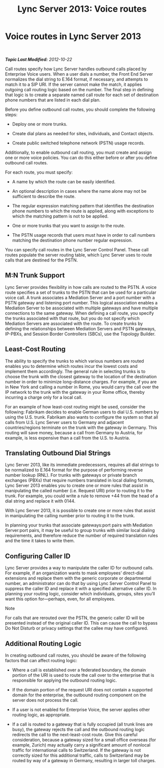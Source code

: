 ﻿---
title: 'Lync Server 2013: Voice routes'
TOCTitle: Voice routes
ms:assetid: a2ddf327-2ec4-407b-af0f-276f2b13eefd
ms:mtpsurl: https://technet.microsoft.com/en-us/library/Gg412757(v=OCS.15)
ms:contentKeyID: 48185038
ms.date: 07/23/2014
mtps_version: v=OCS.15
---

<div data-xmlns="http://www.w3.org/1999/xhtml">

<div class="topic" data-xmlns="http://www.w3.org/1999/xhtml" data-msxsl="urn:schemas-microsoft-com:xslt" data-cs="http://msdn.microsoft.com/en-us/">

<div data-asp="http://msdn2.microsoft.com/asp">

# Voice routes in Lync Server 2013

</div>

<div id="mainSection">

<div id="mainBody">

<span> </span>

_**Topic Last Modified:** 2012-10-22_

Call routes specify how Lync Server handles outbound calls placed by Enterprise Voice users. When a user dials a number, the Front End Server normalizes the dial string to E.164 format, if necessary, and attempts to match it to a SIP URI. If the server cannot make the match, it applies outgoing call routing logic based on the number. The final step in defining that logic is to create a separate named call route for each set of destination phone numbers that are listed in each dial plan.

Before you define outbound call routes, you should complete the following steps:

  - Deploy one or more trunks.

  - Create dial plans as needed for sites, individuals, and Contact objects.

  - Create public switched telephone network (PSTN) usage records.

Additionally, to enable outbound call routing, you must create and assign one or more voice policies. You can do this either before or after you define outbound call routes.

For each route, you must specify:

  - A name by which the route can be easily identified.

  - An optional description in cases where the name alone may not be sufficient to describe the route.

  - The regular expression matching pattern that identifies the destination phone numbers to which the route is applied, along with exceptions to which the matching pattern is not to be applied.

  - One or more trunks that you want to assign to the route.

  - The PSTN usage records that users must have in order to call numbers matching the destination phone number regular expression.

You can specify call routes in the Lync Server Control Panel. These call routes populate the server routing table, which Lync Server uses to route calls that are destined for the PSTN.

<div>

## M:N Trunk Support

Lync Server provides flexibility in how calls are routed to the PSTN. A voice route specifies a set of trunks to the PSTN that can be used for a particular voice call. A trunk associates a Mediation Server and a port number with a PSTN gateway and listening port number. This logical association enables a Mediation Server to be associated with multiple gateways and have multiple connections to the same gateway. When defining a call route, you specify the trunks associated with that route, but you do not specify which Mediation Servers are associated with the route. To create trunks by defining the relationships between Mediation Servers and PSTN gateways, IP-PBXs, and Session Border Controllers (SBCs), use the Topology Builder.

</div>

<div>

## Least-Cost Routing

The ability to specify the trunks to which various numbers are routed enables you to determine which routes incur the lowest costs and implement them accordingly. The general rule in selecting trunks is to choose the trunk with the closest gateway to the location of the destination number in order to minimize long-distance charges. For example, if you are in New York and calling a number in Rome, you would carry the call over the IP network to the trunk with the gateway in your Rome office, thereby incurring a charge only for a local call.

For an example of how least-cost routing might be used, consider the following: Fabrikam decides to enable German users to dial U.S. numbers by using the U.S. trunk. Fabrikam also wants to configure the system so that all calls from U.S. Lync Server users to Germany and adjacent countries/regions terminate on the trunk with the gateway in Germany. This routing will save money, because a call from Germany to Austria, for example, is less expensive than a call from the U.S. to Austria.

</div>

<div>

## Translating Outbound Dial Strings

Lync Server 2013, like its immediate predecessors, requires all dial strings to be normalized to E.164 format for the purpose of performing reverse number lookup (RNL). For trunks with gateways or private branch exchanges (PBXs) that require numbers translated in local dialing formats, Lync Server 2013 enables you to create one or more rules that assist in manipulating the called number (i.e. Request URI) prior to routing it to the trunk. For example, you could write a rule to remove +44 from the head of a dial string and replace it with 0144.

With Lync Server 2013, it is possible to create one or more rules that assist in manipulating the calling number prior to routing it to the trunk.

In planning your trunks that associate gateways:port pairs with Mediation Server:port pairs, it may be useful to group trunks with similar local dialing requirements, and therefore reduce the number of required translation rules and the time it takes to write them.

</div>

<div>

## Configuring Caller ID

Lync Server provides a way to manipulate the caller ID for outbound calls. For example, if an organization wants to mask employees’ direct-dial extensions and replace them with the generic corporate or departmental number, an administrator can do that by using Lync Server Control Panel to suppress the caller ID and replace it with a specified alternative caller ID. In planning your routing logic, consider which individuals, groups, sites you’ll want this option for—perhaps, even, for all employees.

<div>


> [!NOTE]
> For calls that are rerouted over the PSTN, the generic caller ID will be presented instead of the original caller ID. This can cause the call to bypass Do Not Disturb or privacy settings that the callee may have configured.



</div>

</div>

<div>

## Additional Routing Logic

In creating outbound call routes, you should be aware of the following factors that can affect routing logic:

  - Where a call is established over a federated boundary, the domain portion of the URI is used to route the call over to the enterprise that is responsible for applying the outbound routing logic.

  - If the domain portion of the request URI does not contain a supported domain for the enterprise, the outbound routing component on the server does not process the call.

  - If a user is not enabled for Enterprise Voice, the server applies other routing logic, as appropriate.

  - If a call is routed to a gateway that is fully occupied (all trunk lines are busy), the gateway rejects the call and the outbound routing logic redirects the call to the next-least-cost route. Give this careful consideration, because a gateway sized for a small office overseas (for example, Zurich) may actually carry a significant amount of nonlocal traffic for international calls to Switzerland. If the gateway is not correctly sized for this additional traffic, calls to Switzerland may be routed by way of a gateway in Germany, resulting in larger toll charges.

</div>

</div>

<span> </span>

</div>

</div>

</div>


